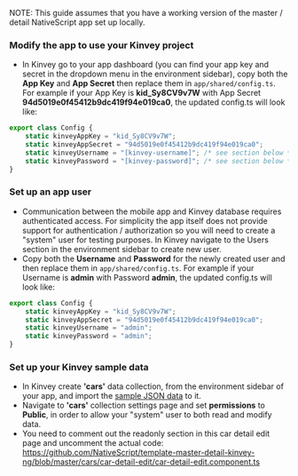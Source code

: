 
NOTE: This guide assumes that you have a working version of the master / detail NativeScript app set up locally.

### Modify the app to use your Kinvey project

 - In Kinvey go to your app dashboard (you can find your app key and secret in the dropdown menu in the environment sidebar), copy both the **App Key** and **App Secret** then replace them in `app/shared/config.ts`. For example if your App Key is **kid_Sy8CV9v7W** with App Secret **94d5019e0f45412b9dc419f94e019ca0**, the updated config.ts will look like:
```typescript
export class Config {
    static kinveyAppKey = "kid_Sy8CV9v7W";
    static kinveyAppSecret = "94d5019e0f45412b9dc419f94e019ca0";
    static kinveyUsername = "[kinvey-username]"; /* see section below */
    static kinveyPassword = "[kinvey-password]"; /* see section below */
}
```

### Set up an app user
 - Communication between the mobile app and Kinvey database requires authenticated access. For simplicity the app itself does not provide support for authentication / authorization so you will need to create a "system" user for testing purposes. In Kinvey navigate to the Users section in the environment sidebar to create new user.
 - Copy both the **Username** and **Password** for the newly created user and then replace them in `app/shared/config.ts`. For example if your Username is **admin** with Password **admin**, the updated config.ts will look like:
```typescript
export class Config {
    static kinveyAppKey = "kid_Sy8CV9v7W";
    static kinveyAppSecret = "94d5019e0f45412b9dc419f94e019ca0";
    static kinveyUsername = "admin";
    static kinveyPassword = "admin";
}
```

### Set up your Kinvey sample data
 - In Kinvey create **'cars'** data collection, from the environment sidebar of your app, and import the [sample JSON data](https://github.com/NativeScript/template-master-detail-kinvey-ng/blob/master/tools/kinvey/car-rental-export-public.json) to it.
 - Navigate to **'cars'** collection settings page and set **permissions** to **Public**, in order to allow your "system" user to both read and modify data. 
 - You need to comment out the readonly section in this car detail edit page and uncomment the actual code: https://github.com/NativeScript/template-master-detail-kinvey-ng/blob/master/cars/car-detail-edit/car-detail-edit.component.ts

